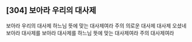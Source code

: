 ## [304] 보아라 우리의 대사제

보아라 우리의 대사제 하느님 뜻에 맞는 대사제여라 주의 의로운 대사제 대사제 오셨네 보아라 대사제를 보아라 대사제를 하느님 뜻에 맞는 대사제여라 주의 대사제여라
